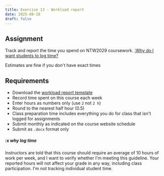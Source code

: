 ```yaml
---
title: Exercise 13 - Workload report
date: 2025-08-18
draft: false
---
```


## Assignment

Track and report the time you spend on NTW2029 coursework. [:Why do I want students to log time?](#x-why-log-time)
>
Estimates are fine if you don't have exact times

## Requirements

- Download the [workload report template](/downloads/2510-NTW2029workload.docx)
- Record time spent on this course each week
- Enter hours as numbers only (use `2` not `2 h`)
- Round to the nearest half hour (0.5)
- Class preparation time includes everything you do for class that isn't logged for assignments
- Submit monthly as indicated on the course website schedule
- Submit as `.docx` format only

##### :x why log time

Instructors are told that this course should require an average of 10 hours of work per week, and I want to verify whether I'm meeting this guideline. Your reported hours will not affect your grade in any way, including class participation. I'm not tracking individual student time.
